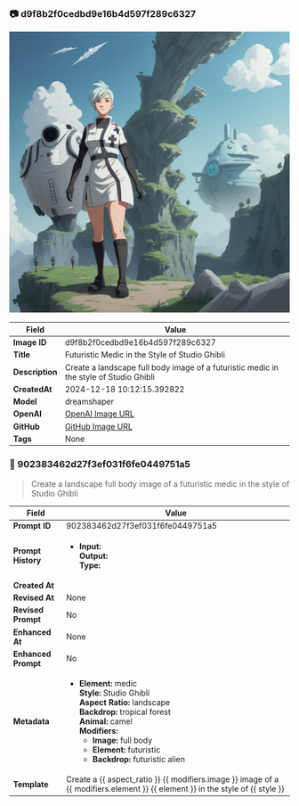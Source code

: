 

### 📷 d9f8b2f0cedbd9e16b4d597f289c6327 


![data.id](./d9f8b2f0cedbd9e16b4d597f289c6327.jpg)


| Field          | Value                                                                                                                     |
|----------------|---------------------------------------------------------------------------------------------------------------------------|
| **Image ID**             | d9f8b2f0cedbd9e16b4d597f289c6327                                                                                                             |
| **Title**           | Futuristic Medic in the Style of Studio Ghibli                                                                                                       |
| **Description**           | Create a landscape full body image of a futuristic medic in the style of Studio Ghibli                                                                                                       |
| **CreatedAt**        | 2024-12-18 10:12:15.392822                                                                                                        |
| **Model**        | dreamshaper                                                                                                        |
| **OpenAI**         | [OpenAI Image URL](http://192.168.1.85:8081/generated-images/b643765362932.png)                                                                                |
| **GitHub**         | [GitHub Image URL](https://raw.githubusercontent.com/Caneta-Silva/weeb/refs/heads/main/images/d9f8b2f0cedbd9e16b4d597f289c6327/d9f8b2f0cedbd9e16b4d597f289c6327.jpg)                                                                                |
| **Tags**       | None                                                                                                                   |

### 📜 902383462d27f3ef031f6fe0449751a5

> Create a landscape full body image of a futuristic medic in the style of Studio Ghibli

| Field          | Value                                                                                                                                                                      |
|----------------|----------------------------------------------------------------------------------------------------------------------------------------------------------------------------|
| **Prompt ID**  | 902383462d27f3ef031f6fe0449751a5                                                                                                                                                            |
| **Prompt History** | <ul><li>**Input:**  <br> **Output:**  <br> **Type:** </li></ul> |
| **Created At** |                                                                                                                                                    |
| **Revised At** | None                                                                                                                                                   |
| **Revised Prompt** | No                                                                                                                                                                      |
| **Enhanced At** | None                                                                                                                                                  |
| **Enhanced Prompt** | No                                                                                                                                                                    |
| **Metadata**   | <ul><li>**Element:** medic <br> **Style:** Studio Ghibli <br> **Aspect Ratio:** landscape <br> **Backdrop:** tropical forest <br> **Animal:** camel <br> **Modifiers:**<ul><li>**Image:** full body</li><li>**Element:** futuristic</li><li>**Backdrop:** futuristic alien</li></ul></li></ul> |
| **Template**   | Create a {{ aspect_ratio }} {{ modifiers.image }} image of a {{ modifiers.element }} {{ element }} in the style of {{ style }}                                                                                                                                           |


